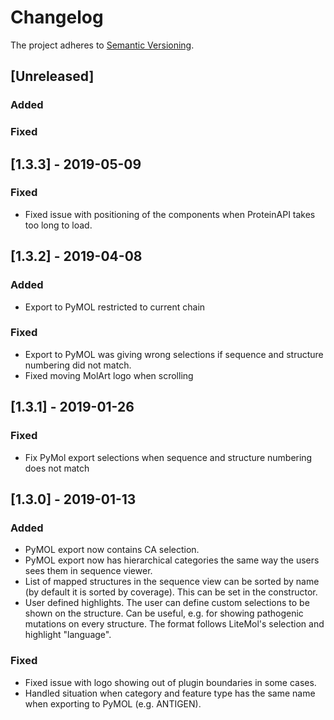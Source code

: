 # Changelog

The project adheres to [Semantic Versioning](https://semver.org/spec/v2.0.0.html).

##  [Unreleased]

### Added


### Fixed

## [1.3.3] - 2019-05-09

### Fixed

- Fixed issue with positioning of the components when ProteinAPI takes too long to load.


## [1.3.2] - 2019-04-08

### Added

- Export to PyMOL restricted to current chain

### Fixed

- Export to PyMOL was giving wrong selections if sequence and structure numbering did not match.
- Fixed moving MolArt logo when scrolling 

## [1.3.1] - 2019-01-26

### Fixed

- Fix PyMol export selections when sequence and structure numbering does not match

## [1.3.0] - 2019-01-13

### Added
- PyMOL export now contains CA selection.
- PyMOL export now has hierarchical categories the same way the users sees them in sequence viewer.
- List of mapped structures in the sequence view can be sorted by name (by default it is sorted by coverage).
This can be set in the constructor.
- User defined highlights. The user can define custom selections to be shown on the structure. Can be useful, 
e.g. for showing pathogenic mutations on every structure. The format follows LiteMol's selection and 
 highlight "language".

### Fixed
- Fixed issue with logo showing out of plugin boundaries in some cases.
- Handled situation when category and feature type has the same name when exporting to PyMOL (e.g. ANTIGEN).


